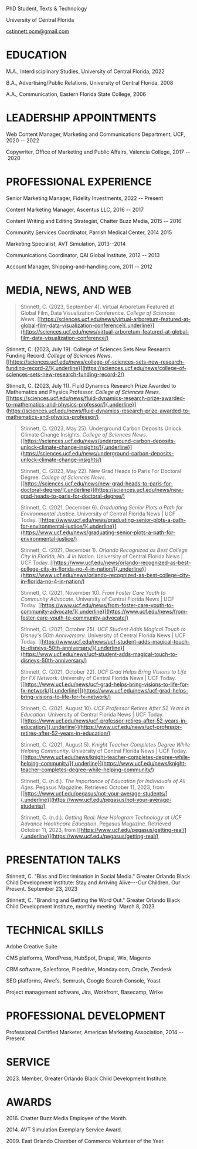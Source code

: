 PhD Student, Texts & Technology

University of Central Florida

cstinnett.pcm@gmail.com

# EDUCATION

M.A., Interdisciplinary Studies, University of Central Florida, 2022

B.A., Advertising/Public Relations, University of Central Florida, 2008

A.A., Communication, Eastern Florida State College, 2006

# LEADERSHIP APPOINTMENTS

Web Content Manager, Marketing and Communications Department, UCF, 2020
-- 2022

Copywriter, Office of Marketing and Public Affairs, Valencia College,
2017 -- 2020

# PROFESSIONAL EXPERIENCE

Senior Marketing Manager, Fidelity Investments, 2022 -- Present

Content Marketing Manager, Ascentus LLC, 2016 -- 2017

Content Writing and Editing Strategist, Chatter Buzz Media, 2015 -- 2016

Community Services Coordinator, Parrish Medical Center, 2014 2015

Marketing Specialist, AVT Simulation, 2013--2014

Communications Coordinator, QAI Global Institute, 2012 -- 2013

Account Manager, Shipping-and-handling.com, 2011 -- 2012

# MEDIA, NEWS, AND WEB

> Stinnett, C. (2023, September 4). Virtual Arboretum Featured at Global
> Film, Data Visualization Conference. *College of Sciences News*.
> [[https://sciences.ucf.edu/news/virtual-arboretum-featured-at-global-film-data-visualization-conference]{.underline}](https://sciences.ucf.edu/news/virtual-arboretum-featured-at-global-film-data-visualization-conference/)

Stinnett, C. (2023, July 19). College of Sciences Sets New Research
Funding Record. *College of Sciences News*.
[[https://sciences.ucf.edu/news/college-of-sciences-sets-new-research-funding-record-2/]{.underline}](https://sciences.ucf.edu/news/college-of-sciences-sets-new-research-funding-record-2/)

Stinnett, C. (2023, July 11). Fluid Dynamics Research Prize Awarded to
Mathematics and Physics Professor. *College of Sciences News*.
[[https://sciences.ucf.edu/news/fluid-dynamics-research-prize-awarded-to-mathematics-and-physics-professor/]{.underline}](https://sciences.ucf.edu/news/fluid-dynamics-research-prize-awarded-to-mathematics-and-physics-professor/)

> Stinnett, C. (2023, May 25). Underground Carbon Deposits Unlock
> Climate Change Insights. *College of Sciences News*.
> [[https://sciences.ucf.edu/news/underground-carbon-deposits-unlock-climate-change-insights/]{.underline}](https://sciences.ucf.edu/news/underground-carbon-deposits-unlock-climate-change-insights/)
>
> Stinnett, C. (2023, May 22). New Grad Heads to Paris For Doctoral
> Degree. *College of Sciences News*.
> [[https://sciences.ucf.edu/news/new-grad-heads-to-paris-for-doctoral-degree/]{.underline}](https://sciences.ucf.edu/news/new-grad-heads-to-paris-for-doctoral-degree/)
>
> Stinnett, C. (2021, December 6). *Graduating Senior Plots a Path for
> Environmental Justice*. University of Central Florida News \| UCF
> Today.
> [[https://www.ucf.edu/news/graduating-senior-plots-a-path-for-environmental-justice/]{.underline}](https://www.ucf.edu/news/graduating-senior-plots-a-path-for-environmental-justice/)
>
> Stinnett, C. (2021, December 1). *Orlando Recognized as Best College
> City in Florida, No. 4 in Nation.* University of Central Florida News
> \| UCF Today.
> [[https://www.ucf.edu/news/orlando-recognized-as-best-college-city-in-florida-no-4-in-nation/]{.underline}](https://www.ucf.edu/news/orlando-recognized-as-best-college-city-in-florida-no-4-in-nation/)
>
> Stinnett, C. (2021, November 10). *From Foster Care Youth to Community
> Advocate*. University of Central Florida News \| UCF Today.
> [[https://www.ucf.edu/news/from-foster-care-youth-to-community-advocate/]{.underline}](https://www.ucf.edu/news/from-foster-care-youth-to-community-advocate/)
>
> Stinnett, C. (2021, October 25). *UCF Student Adds Magical Touch to
> Disney's 50th Anniversary*. University of Central Florida News \| UCF
> Today.
> [[https://www.ucf.edu/news/ucf-student-adds-magical-touch-to-disneys-50th-anniversary/]{.underline}](https://www.ucf.edu/news/ucf-student-adds-magical-touch-to-disneys-50th-anniversary/)
>
> Stinnett, C. (2021, October 22). *UCF Grad Helps Bring Visions to Life
> for FX Network*. University of Central Florida News \| UCF Today.
> [[https://www.ucf.edu/news/ucf-grad-helps-bring-visions-to-life-for-fx-network/]{.underline}](https://www.ucf.edu/news/ucf-grad-helps-bring-visions-to-life-for-fx-network/)
>
> Stinnett, C. (2021, August 10). *UCF Professor Retires After 52 Years
> in Education*. University of Central Florida News \| UCF Today.
> [[https://www.ucf.edu/news/ucf-professor-retires-after-52-years-in-education/]{.underline}](https://www.ucf.edu/news/ucf-professor-retires-after-52-years-in-education/)
>
> Stinnett, C. (2021, August 5). *Knight Teacher Completes Degree While
> Helping Community*. University of Central Florida News \| UCF Today.
> [[https://www.ucf.edu/news/knight-teacher-completes-degree-while-helping-community/]{.underline}](https://www.ucf.edu/news/knight-teacher-completes-degree-while-helping-community/)
>
> Stinnett, C. (n.d.). *The Importance of Education for Individuals of
> All Ages*. Pegasus Magazine. Retrieved October 11, 2023, from
> [[https://www.ucf.edu/pegasus/not-your-average-students/]{.underline}](https://www.ucf.edu/pegasus/not-your-average-students/)
>
> Stinnett, C. (n.d.). *Getting Real: New Hologram Technology at UCF
> Advance Healthcare Education*. Pegasus Magazine. Retrieved October 11,
> 2023, from
> [[https://www.ucf.edu/pegasus/getting-real/]{.underline}](https://www.ucf.edu/pegasus/getting-real/)

# PRESENTATION TALKS

Stinnett, C. "Bias and Discrimination in Social Media." Greater Orlando
Black Child Development Institute: Stay and Arriving Alive---Our
Children, Our Present. September 23, 2023

Stinnett, C. "Branding and Getting the Word Out." Greater Orlando Black
Child Development Institute, monthly meeting. March 8, 2023

# TECHNICAL SKILLS

Adobe Creative Suite

CMS platforms, WordPress, HubSpot, Drupal, Wix, Magento

CRM software, Salesforce, Pipedrive, Monday.com, Oracle, Zendesk

SEO platforms, Ahrefs, Semrush, Google Search Console, Yoast

Project management software, Jira, Workfront, Basecamp, Wrike

# PROFESSIONAL DEVELOPMENT

Professional Certified Marketer, American Marketing Association, 2014 --
Present

# SERVICE

2023\. Member, Greater Orlando Black Child Development Institute.

# AWARDS

2016\. Chatter Buzz Media Employee of the Month.

2014\. AVT Simulation Exemplary Service Award.

2009\. East Orlando Chamber of Commerce Volunteer of the Year.
